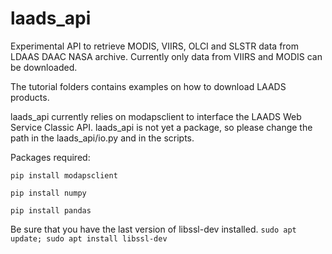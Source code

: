 # laads_api

Experimental API to retrieve MODIS, VIIRS, OLCI and SLSTR data from LDAAS DAAC NASA archive. Currently only data from VIIRS and MODIS can be downloaded.

The tutorial folders contains examples on how to download LAADS products.

laads_api currently relies on modapsclient to interface the LAADS Web Service Classic API.
laads_api is not yet a package, so please change the path in the laads_api/io.py and in the scripts.

Packages required: 

`pip install modapsclient`

`pip install numpy`

`pip install pandas`

Be sure that you have the last version of libssl-dev installed.
`sudo apt update; sudo apt install libssl-dev` 
